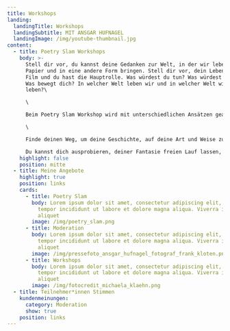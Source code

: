 ```yaml
---
title: Workshops
landing:
  landingTitle: Workshops
  landingSubtitle: MIT ANSGAR HUFNAGEL
  landingImage: /img/youtube-thumbnail.jpg
content:
  - title: Poetry Slam Workshops
    body: >-
      Stell dir vor, du kannst deine Gedanken zur Welt, in der wir leben, auf
      Papier und in eine andere Form bringen. Stell dir vor, dein Leben ist ein
      Film und du hast die Hauptrolle. Was würdest du tun? Was würdest du sagen?
      Was bewegt dich? In welcher Welt leben wir und in welcher Welt willst du
      leben?\

      \

      Beim Poetry Slam Workshop wird mit unterschiedlichen Ansätzen gearbeitet, um die Synapsen zum Glühen zu bringen und die Kreativität zu fördern. Zwischen Schreibimpulsen und der konkreten Performance eines Textes wird sich der Kunstform Poetry Slam mit seinen unterschiedlichen Facetten auf vielfältige Weise genähert: Ob Rap, Poetry Slam, Comedy, Gedicht oder Kurzgeschichte oder alles zusammen?\

      \

      Finde deinen Weg, um deine Geschichte, auf deine Art und Weise zu erzählen.\

      Du kannst dich ausprobieren, deiner Fantasie freien Lauf lassen, ob ernst, lustig, persönlich, tiefgründig, politische oder völlig absurd und sinnfrei -  beim Poetry Slam Workshop geht es darum, Grenzen zu sprengen und sich auszutoben.
    highlight: false
    position: mitte
  - title: Meine Angebote
    highlight: true
    position: links
    cards:
      - title: Poetry Slam
        body: Lorem ipsum dolor sit amet, consectetur adipiscing elit, sed do eiusmod
          tempor incididunt ut labore et dolore magna aliqua. Viverra ipsum nunc
          aliquet
        image: /img/poetry_slam.png
      - title: Moderation
        body: Lorem ipsum dolor sit amet, consectetur adipiscing elit, sed do eiusmod
          tempor incididunt ut labore et dolore magna aliqua. Viverra ipsum nunc
          aliquet
        image: /img/pressefoto_ansgar_hufnagel_fotograf_frank_kloten.png
      - title: Workshops
        body: Lorem ipsum dolor sit amet, consectetur adipiscing elit, sed do eiusmod
          tempor incididunt ut labore et dolore magna aliqua. Viverra ipsum nunc
          aliquet
        image: /img/fotocredit_michaela_klaehn.png
  - title: Teilnehmer*innen Stimmen
    kundenmeinungen:
      category: Moderation
      show: true
    position: links
---
```

